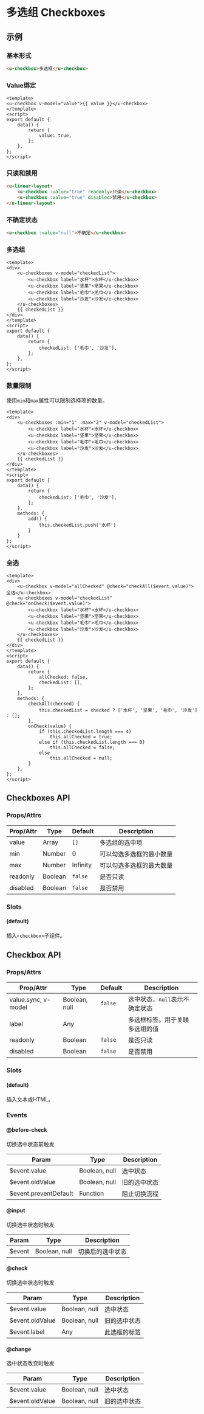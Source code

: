 # 多选组 Checkboxes

## 示例
### 基本形式

``` html
<u-checkbox>多选框</u-checkbox>
```

### Value绑定

``` vue
<template>
<u-checkbox v-model="value">{{ value }}</u-checkbox>
</template>
<script>
export default {
    data() {
        return {
            value: true,
        };
    },
};
</script>
```

### 只读和禁用

``` html
<u-linear-layout>
    <u-checkbox :value="true" readonly>只读</u-checkbox>
    <u-checkbox :value="true" disabled>禁用</u-checkbox>
</u-linear-layout>
```

### 不确定状态

``` html
<u-checkbox :value="null">不确定</u-checkbox>
```

### 多选组

``` vue
<template>
<div>
    <u-checkboxes v-model="checkedList">
        <u-checkbox label="水杯">水杯</u-checkbox>
        <u-checkbox label="坚果">坚果</u-checkbox>
        <u-checkbox label="毛巾">毛巾</u-checkbox>
        <u-checkbox label="沙发">沙发</u-checkbox>
    </u-checkboxes>
    {{ checkedList }}
</div>
</template>
<script>
export default {
    data() {
        return {
            checkedList: ['毛巾', '沙发'],
        };
    },
};
</script>
```

### 数量限制

使用`min`和`max`属性可以限制选择项的数量。

``` vue
<template>
<div>
    <u-checkboxes :min="1" :max="2" v-model="checkedList">
        <u-checkbox label="水杯">水杯</u-checkbox>
        <u-checkbox label="坚果">坚果</u-checkbox>
        <u-checkbox label="毛巾">毛巾</u-checkbox>
        <u-checkbox label="沙发">沙发</u-checkbox>
    </u-checkboxes>
    {{ checkedList }}
</div>
</template>
<script>
export default {
    data() {
        return {
            checkedList: ['毛巾', '沙发'],
        };
    },
    methods: {
        add() {
            this.checkedList.push('水杯')
        }
    }
};
</script>
```

### 全选

``` vue
<template>
<div>
    <u-checkbox v-model="allChecked" @check="checkAll($event.value)">全选</u-checkbox>
    <u-checkboxes v-model="checkedList" @check="onCheck($event.value)">
        <u-checkbox label="水杯">水杯</u-checkbox>
        <u-checkbox label="坚果">坚果</u-checkbox>
        <u-checkbox label="毛巾">毛巾</u-checkbox>
        <u-checkbox label="沙发">沙发</u-checkbox>
    </u-checkboxes>
    {{ checkedList }}
</div>
</template>
<script>
export default {
    data() {
        return {
            allChecked: false,
            checkedList: [],
        };
    },
    methods: {
        checkAll(checked) {
            this.checkedList = checked ? ['水杯', '坚果', '毛巾', '沙发'] : [];
        },
        onCheck(value) {
            if (this.checkedList.length === 4)
                this.allChecked = true;
            else if (this.checkedList.length === 0)
                this.allChecked = false;
            else
                this.allChecked = null;
        }
    },
};
</script>
```

## Checkboxes API
### Props/Attrs

| Prop/Attr | Type | Default | Description |
| --------- | ---- | ------- | ----------- |
| value | Array | `[]` | 多选组的选中项  |
| min | Number | 0 | 可以勾选多选框的最小数量  |
| max | Number | Infinity | 可以勾选多选框的最大数量  |
| readonly | Boolean | `false` | 是否只读 |
| disabled | Boolean | `false` | 是否禁用 |

### Slots

#### (default)

插入`<checkbox>`子组件。

## Checkbox API
### Props/Attrs

| Prop/Attr | Type | Default | Description |
| --------- | ---- | ------- | ----------- |
| value.sync, v-model | Boolean, null | `false` | 选中状态，`null`表示不确定状态  |
| label | Any | | 多选框标签。用于关联多选组的值 |
| readonly | Boolean | `false` | 是否只读 |
| disabled | Boolean | `false` | 是否禁用 |

### Slots

#### (default)

插入文本或HTML。

### Events

#### @before-check

切换选中状态前触发

| Param | Type | Description |
| ----- | ---- | ----------- |
| $event.value | Boolean, null | 选中状态 |
| $event.oldValue | Boolean, null | 旧的选中状态 |
| $event.preventDefault | Function | 阻止切换流程 |

#### @input

切换选中状态时触发

| Param | Type | Description |
| ----- | ---- | ----------- |
| $event | Boolean, null | 切换后的选中状态 |

#### @check

切换选中状态时触发

| Param | Type | Description |
| ----- | ---- | ----------- |
| $event.value | Boolean, null | 选中状态 |
| $event.oldValue | Boolean, null | 旧的选中状态 |
| $event.label | Any | 此选框的标签 |

#### @change

选中状态改变时触发

| Param | Type | Description |
| ----- | ---- | ----------- |
| $event.value | Boolean, null | 选中状态 |
| $event.oldValue | Boolean, null | 旧的选中状态 |
